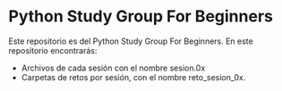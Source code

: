 # Python Study Group For Beginners
Este repositorio es del Python Study Group For Beginners.
En este repositorio encontrarás:
- Archivos de cada sesión con el nombre sesion.0x
- Carpetas de retos por sesión, con el nombre reto_sesion_0x. 